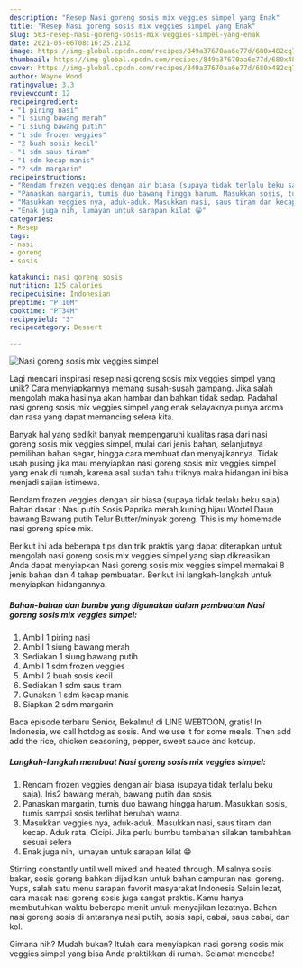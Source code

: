 ```yaml
---
description: "Resep Nasi goreng sosis mix veggies simpel yang Enak"
title: "Resep Nasi goreng sosis mix veggies simpel yang Enak"
slug: 563-resep-nasi-goreng-sosis-mix-veggies-simpel-yang-enak
date: 2021-05-06T08:16:25.213Z
image: https://img-global.cpcdn.com/recipes/849a37670aa6e77d/680x482cq70/nasi-goreng-sosis-mix-veggies-simpel-foto-resep-utama.jpg
thumbnail: https://img-global.cpcdn.com/recipes/849a37670aa6e77d/680x482cq70/nasi-goreng-sosis-mix-veggies-simpel-foto-resep-utama.jpg
cover: https://img-global.cpcdn.com/recipes/849a37670aa6e77d/680x482cq70/nasi-goreng-sosis-mix-veggies-simpel-foto-resep-utama.jpg
author: Wayne Wood
ratingvalue: 3.3
reviewcount: 12
recipeingredient:
- "1 piring nasi"
- "1 siung bawang merah"
- "1 siung bawang putih"
- "1 sdm frozen veggies"
- "2 buah sosis kecil"
- "1 sdm saus tiram"
- "1 sdm kecap manis"
- "2 sdm margarin"
recipeinstructions:
- "Rendam frozen veggies dengan air biasa (supaya tidak terlalu beku saja). Iris2 bawang merah, bawang putih dan sosis"
- "Panaskan margarin, tumis duo bawang hingga harum. Masukkan sosis, tumis sampai sosis terlihat berubah warna."
- "Masukkan veggies nya, aduk-aduk. Masukkan nasi, saus tiram dan kecap. Aduk rata. Cicipi. Jika perlu bumbu tambahan silakan tambahkan sesuai selera"
- "Enak juga nih, lumayan untuk sarapan kilat 😁"
categories:
- Resep
tags:
- nasi
- goreng
- sosis

katakunci: nasi goreng sosis 
nutrition: 125 calories
recipecuisine: Indonesian
preptime: "PT10M"
cooktime: "PT34M"
recipeyield: "3"
recipecategory: Dessert

---
```



![Nasi goreng sosis mix veggies simpel](https://img-global.cpcdn.com/recipes/849a37670aa6e77d/680x482cq70/nasi-goreng-sosis-mix-veggies-simpel-foto-resep-utama.jpg)

Lagi mencari inspirasi resep nasi goreng sosis mix veggies simpel yang unik? Cara menyiapkannya memang susah-susah gampang. Jika salah mengolah maka hasilnya akan hambar dan bahkan tidak sedap. Padahal nasi goreng sosis mix veggies simpel yang enak selayaknya punya aroma dan rasa yang dapat memancing selera kita.

Banyak hal yang sedikit banyak mempengaruhi kualitas rasa dari nasi goreng sosis mix veggies simpel, mulai dari jenis bahan, selanjutnya pemilihan bahan segar, hingga cara membuat dan menyajikannya. Tidak usah pusing jika mau menyiapkan nasi goreng sosis mix veggies simpel yang enak di rumah, karena asal sudah tahu triknya maka hidangan ini bisa menjadi sajian istimewa.

Rendam frozen veggies dengan air biasa (supaya tidak terlalu beku saja). Bahan dasar : Nasi putih Sosis Paprika merah,kuning,hijau Wortel Daun bawang Bawang putih Telur Butter/minyak goreng. This is my homemade nasi goreng spice mix.


Berikut ini ada beberapa tips dan trik praktis yang dapat diterapkan untuk mengolah nasi goreng sosis mix veggies simpel yang siap dikreasikan. Anda dapat menyiapkan Nasi goreng sosis mix veggies simpel memakai 8 jenis bahan dan 4 tahap pembuatan. Berikut ini langkah-langkah untuk menyiapkan hidangannya.

<!--inarticleads1-->

##### Bahan-bahan dan bumbu yang digunakan dalam pembuatan Nasi goreng sosis mix veggies simpel:

1. Ambil 1 piring nasi
1. Ambil 1 siung bawang merah
1. Sediakan 1 siung bawang putih
1. Ambil 1 sdm frozen veggies
1. Ambil 2 buah sosis kecil
1. Sediakan 1 sdm saus tiram
1. Gunakan 1 sdm kecap manis
1. Siapkan 2 sdm margarin


Baca episode terbaru Senior, Bekalmu! di LINE WEBTOON, gratis! In Indonesia, we call hotdog as sosis. And we use it for some meals. Then add add the rice, chicken seasoning, pepper, sweet sauce and ketcup. 

<!--inarticleads2-->

##### Langkah-langkah membuat Nasi goreng sosis mix veggies simpel:

1. Rendam frozen veggies dengan air biasa (supaya tidak terlalu beku saja). Iris2 bawang merah, bawang putih dan sosis
1. Panaskan margarin, tumis duo bawang hingga harum. Masukkan sosis, tumis sampai sosis terlihat berubah warna.
1. Masukkan veggies nya, aduk-aduk. Masukkan nasi, saus tiram dan kecap. Aduk rata. Cicipi. Jika perlu bumbu tambahan silakan tambahkan sesuai selera
1. Enak juga nih, lumayan untuk sarapan kilat 😁


Stirring constantly until well mixed and heated through. Misalnya sosis bakar, sosis goreng bahkan dijadikan untuk bahan campuran nasi goreng. Yups, salah satu menu sarapan favorit masyarakat Indonesia Selain lezat, cara masak nasi goreng sosis juga sangat praktis. Kamu hanya membutuhkan waktu beberapa menit untuk menyajikan lezatnya. Bahan nasi goreng sosis di antaranya nasi putih, sosis sapi, cabai, saus cabai, dan kol. 

Gimana nih? Mudah bukan? Itulah cara menyiapkan nasi goreng sosis mix veggies simpel yang bisa Anda praktikkan di rumah. Selamat mencoba!
